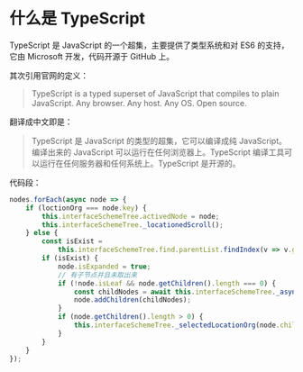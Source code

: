 # 什么是 TypeScript

TypeScript 是 JavaScript 的一个超集，主要提供了类型系统和对 ES6 的支持，它由 Microsoft 开发，代码开源于 GitHub 上。

其次引用官网的定义：

> TypeScript is a typed superset of JavaScript that compiles to plain JavaScript. Any browser. Any host. Any OS. Open source.

翻译成中文即是：

> TypeScript 是 JavaScript 的类型的超集，它可以编译成纯 JavaScript。编译出来的 JavaScript 可以运行在任何浏览器上。TypeScript 编译工具可以运行在任何服务器和任何系统上。TypeScript 是开源的。

代码段：

```typescript
nodes.forEach(async node => {
    if (loctionOrg === node.key) {
        this.interfaceSchemeTree.activedNode = node;
        this.interfaceSchemeTree._locationedScroll();
    } else {
        const isExist =
            this.interfaceSchemeTree.find.parentList.findIndex(v => v.groupId === node.key) > -1;
        if (isExist) {
            node.isExpanded = true;
            // 有子节点并且未取出来
            if (!node.isLeaf && node.getChildren().length === 0) {
                const childNodes = await this.interfaceSchemeTree._asyncLoadNodeChildNode(node);
                node.addChildren(childNodes);
            }
            if (node.getChildren().length > 0) {
                this.interfaceSchemeTree._selectedLocationOrg(node.children, loctionOrg);
            }
        }
    }
});
```
